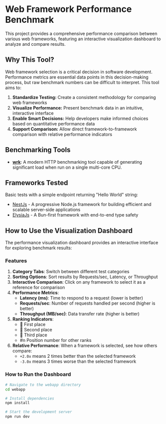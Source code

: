 # Web Framework Performance Benchmark

This project provides a comprehensive performance comparison between various web frameworks, featuring an interactive visualization dashboard to analyze and compare results.

## Why This Tool?

Web framework selection is a critical decision in software development. Performance metrics are essential data points in this decision-making process, but raw benchmark numbers can be difficult to interpret. This tool aims to:

1. **Standardize Testing:** Create a consistent methodology for comparing web frameworks
2. **Visualize Performance:** Present benchmark data in an intuitive, interactive interface
3. **Enable Smart Decisions:** Help developers make informed choices based on quantitative performance data
4. **Support Comparison:** Allow direct framework-to-framework comparison with relative performance indicators

## Benchmarking Tools

- **[wrk](https://github.com/wg/wrk)**: A modern HTTP benchmarking tool capable of generating significant load when run on a single multi-core CPU.

## Frameworks Tested

Basic tests with a simple endpoint returning "Hello World" string:

- [NestJs](./nest-hello-world/) - A progressive Node.js framework for building efficient and scalable server-side applications
- [ElysiaJs](./elysia-hello-world/) - A Bun-first framework with end-to-end type safety

## How to Use the Visualization Dashboard

The performance visualization dashboard provides an interactive interface for exploring benchmark results:

### Features

1. **Category Tabs**: Switch between different test categories
2. **Sorting Options**: Sort results by Requests/sec, Latency, or Throughput
3. **Interactive Comparison**: Click on any framework to select it as a reference for comparison
4. **Performance Metrics**:
   - **Latency (ms)**: Time to respond to a request (lower is better)
   - **Requests/sec**: Number of requests handled per second (higher is better)
   - **Throughput (MB/sec)**: Data transfer rate (higher is better)
5. **Ranking Indicators**:
   - 🥇 First place
   - 🥈 Second place
   - 🥉 Third place
   - #n Position number for other ranks
6. **Relative Performance**: When a framework is selected, see how others compare:
   - `+2.0x` means 2 times better than the selected framework
   - `-3.0x` means 3 times worse than the selected framework

### How to Run the Dashboard

```bash
# Navigate to the webapp directory
cd webapp

# Install dependencies
npm install

# Start the development server
npm run dev
```
